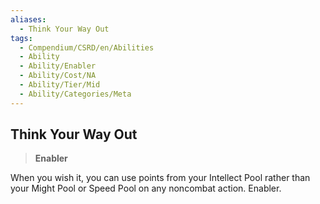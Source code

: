 ```yaml
---
aliases:
  - Think Your Way Out
tags:
  - Compendium/CSRD/en/Abilities
  - Ability
  - Ability/Enabler
  - Ability/Cost/NA
  - Ability/Tier/Mid
  - Ability/Categories/Meta
---
```

  
    
## Think Your Way Out    
>**Enabler**  
    
When you wish it, you can use points from your Intellect Pool rather than your Might Pool or Speed Pool on any noncombat action. Enabler.